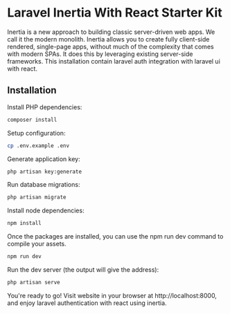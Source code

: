 # Laravel Inertia With React Starter Kit

Inertia is a new approach to building classic server-driven web apps. We call it the modern monolith. Inertia allows you to create fully client-side rendered, single-page apps, without much of the complexity that comes with modern SPAs. It does this by leveraging existing server-side frameworks. This installation contain laravel auth integration with laravel ui with react.

## Installation

Install PHP dependencies:

```sh
composer install
```

Setup configuration:

```sh
cp .env.example .env
```

Generate application key:

```sh
php artisan key:generate
```

Run database migrations:

```sh
php artisan migrate
```

Install node dependencies:

```sh
npm install
```

Once the packages are installed, you can use the npm run dev command to compile your assets.

```sh
npm run dev
```

Run the dev server (the output will give the address):

```sh
php artisan serve
```

You're ready to go! Visit website in your browser at http://localhost:8000, and enjoy laravel authentication with react using inertia.
